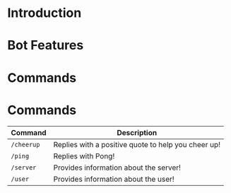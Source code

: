 # Introduction

# Bot Features

# Commands

# Commands

| Command      | Description                                        |
|--------------|----------------------------------------------------|
| `/cheerup`   | Replies with a positive quote to help you cheer up!|
| `/ping`      | Replies with Pong!                                |
| `/server`    | Provides information about the server!            |
| `/user`      | Provides information about the user!              |
